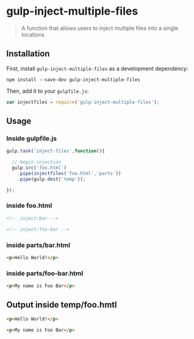 # gulp-inject-multiple-files
> A function that allows users to inject multiple files into a single locations

## Installation

First, install `gulp-inject-multiple-files` as a development dependency:

```shell
npm install --save-dev gulp-inject-multiple-files
```

Then, add it to your `gulpfile.js`:

```javascript
var injectfiles = require('gulp-inject-multiple-files');
```

## Usage

### Inside gulpfile.js

```javascript
gulp.task('inject-files',function(){

  // begin injection
  gulp.src('foo.html')
    .pipe(injectfiles('foo.html','parts'))
    .pipe(gulp.dest('temp'));

});
```

### inside foo.html

```html
<!-- inject:bar -->

<!-- inject:foo-bar -->
```

### inside parts/bar.html

```html
<p>Hello World!</p>
```

### inside parts/foo-bar.html

```html
<p>My name is Foo Bar</p>
```

## Output inside temp/foo.hmtl

```html
<p>Hello World!</p>

<p>My name is Foo Bar</p>
```

[npm-url]: https://www.npmjs.com/package/gulp-inject-multiple-files
